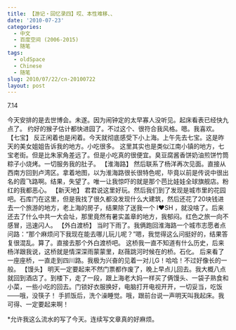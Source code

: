 ```yaml
---
title: 【游记・回忆录四】哎、本性难移、、
date: '2010-07-23'
categories:
  - 中文
  - 百度空间 (2006-2015)
  - 随笔
tags:
  - oldSpace
  - Chinese
  - 随笔
slug: 2010/07/22/cn-20100722
layout: post
---
```

7.14

 今天安排的是去世博会。未遂。因为闹钟定的太早寡人没听见。起床看表已经快九点了。
约好的猴子估计都快进园了。不过这个、很符合我风格。嗯。我喜欢。
【七宝】
反正闲着也是闲着。今天就彻底感受下小上海。上午先去七宝。这是昨天的美女姐姐告诉我的地方。小吃很多。
这里其实也是类似江南小镇的地方，七宝老街。但是比朱家角差远了。但是小吃真的很便宜。臭豆腐酱香饼奶油煎饼竹筒粽子小烧烤。一切服务我的肚子。
【淮海路】
然后联系了杨洋再次见面。直接从西南方回到卢湾区。拿着地图，以为淮海路很长很特色呢，毕竟以前是传说中很出名的霞飞路啊。结果，失望了。唯一让我惊吓的就是那个芭比娃娃全球旗舰店。粉红的我都恶心。
【新天地】
君君说这里好玩。然后我们到了发现是城市里的花园吧。石库门在这里，但是我找了很久都没发现什么大建筑，然后还花了20块钱进去一个旅游的地方，老上海的房子，结果除了送我一个 I❤SH ，就没啥了。后来还去了什么中共一大会址，那里竟然有暑实盖章的地方，我郁闷。红色之旅一向不感冒，迅速闪人。
【外白渡桥】
当时下雨了。我俩跑回淮海路一个城市志愿者点问路：“那个麻烦问下我现在能去哪儿玩儿呢？”嗯，我觉得这么问挺好的，结果答复很混乱。算了。直接去那个外白渡桥吧。
这桥我一直不知道有什么历史，后来杨洋跟我说，这桥就是情深深雨蒙蒙里，赵薇跳河时候在的桥。石化。
后来看了一座座桥，一直走到四川路。我极为兴奋的见着一对儿G！哈哈！不过好像长的一般。
【馒头】
明天一定要起来不然门票都作废了，晚上早点儿回去。我大概八点就回到酒店了。到楼下，走了一段，跟上海老大妈一样买了俩馒头、一袋子熟食和小菜，一些小吃的回去。门锁好衣服换好，电脑打开电视开开，一切妥当，吃饭――哦，没筷子！
手抓饭后，洗个澡睡觉。哦，跟前台说一声明天叫我起床。我可得、一定要起来啊！

 *允许我这么流水的写了今天。连续写文章真的好麻烦。
